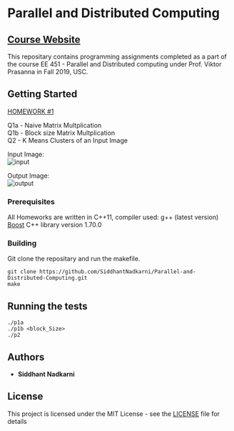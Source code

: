 <!-- # Parallel and Distributed Computing 

[Course Website](https://sites.usc.edu/prasanna/teaching/fall2019/ee451/)

### This repositary contains programming assignments completed as a part of the course EE 451 - Parallel and Distributed computing under Prof. Viktor Prasanna in Fall 2019.
---

##### All Homeworks are done in C++11, compiler used: g++ (latest version)

---
```
HW1

Question 1 - Matrix Multiplications Comparisons
Contains Comparision of Naive Matrix Multiplication vs. Block Matrix Multiplication in terms of their execution time (in ns) and performance (in FLOPS).

Question 2 - K-Means Algorithm (C++ Implementation)
Implemented the K-Means clustering algorithm to cluster pixels of a grayscale image into 4 clusters.
```
Input Image:
![input](https://user-images.githubusercontent.com/19183728/64072012-f231d680-cc3b-11e9-95b1-cc51c30955af.jpg)

Output Image:
![output](https://user-images.githubusercontent.com/19183728/64072015-fc53d500-cc3b-11e9-9df5-ad5519309305.jpg)
 -->

# Parallel and Distributed Computing 

[Course Website](https://sites.usc.edu/prasanna/teaching/fall2019/ee451/)
---
This repositary contains programming assignments completed as a part of the course EE 451 - Parallel and Distributed computing under Prof. Viktor Prasanna in Fall 2019, USC.

## Getting Started

[HOMEWORK #1](https://github.com/SiddhantNadkarni/Parallel-and-Distributed-Computing/blob/master/EE%20451%20F%202019%20PHW%201.pdf) <br/>

Q1a - Naive Matrix Multplication <br/>
Q1b - Block size Matrix Multplication <br/>
Q2 - K Means Clusters of an Input Image <br/>

Input Image: <br/>
![input](https://user-images.githubusercontent.com/19183728/64072012-f231d680-cc3b-11e9-95b1-cc51c30955af.jpg) <br/>

Output Image: <br/>
![output](https://user-images.githubusercontent.com/19183728/64072015-fc53d500-cc3b-11e9-9df5-ad5519309305.jpg) <br/>

### Prerequisites

All Homeworks are written in C++11, compiler used: g++ (latest version) <br/>
[Boost](https://www.boost.org/doc/libs/1_62_0/more/getting_started/windows.html) C++ library version 1.70.0


### Building

Git clone the repositary and run the makefile.

```
git clone https://github.com/SiddhantNadkarni/Parallel-and-Distributed-Computing.git
make
```


## Running the tests

```
./p1a
./p1b <block_Size>
./p2
```




## Authors

* **Siddhant Nadkarni** 



## License

This project is licensed under the MIT License - see the [LICENSE](LICENSE) file for details


